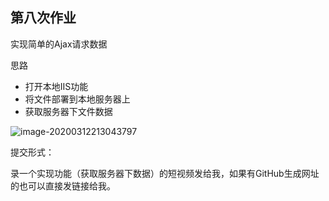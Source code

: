 ## 第八次作业

实现简单的Ajax请求数据

思路

- 打开本地IIS功能
- 将文件部署到本地服务器上
- 获取服务器下文件数据

![image-20200312213043797](C:\Users\Lenovo\AppData\Roaming\Typora\typora-user-images\image-20200312213043797.png)

提交形式：

录一个实现功能（获取服务器下数据）的短视频发给我，如果有GitHub生成网址的也可以直接发链接给我。